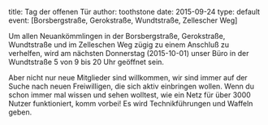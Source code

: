 title: Tag der offenen Tür
author: toothstone
date: 2015-09-24
type: default
event: [Borsbergstraße, Gerokstraße, Wundtstraße, Zellescher Weg]


Um allen Neuankömmlingen in der Borsbergstraße, Gerokstraße, Wundtstraße und im Zelleschen Weg zügig zu einem Anschluß zu verhelfen, wird am nächsten Donnerstag (2015-10-01) unser Büro in der Wundtstraße 5 von 9 bis 20 Uhr geöffnet sein.

Aber nicht nur neue Mitglieder sind willkommen, wir sind immer auf der Suche nach neuen Freiwilligen, die sich aktiv einbringen wollen. Wenn du schon immer mal wissen und sehen wolltest, wie ein Netz für über 3000 Nutzer funktioniert, komm vorbei! Es wird Technikführungen und Waffeln geben.
